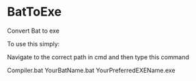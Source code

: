 # BatToExe
Convert Bat to exe


To use this simply:

Navigate to the correct path in cmd and then type this command

Compiler.bat YourBatName.bat YourPreferredEXEName.exe

